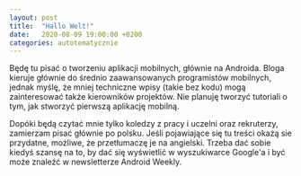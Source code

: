 ```yaml
---
layout: post
title:  "Hallo Welt!"
date:   2020-08-09 19:00:00 +0200
categories: autotematycznie
---
```

Będę tu pisać o tworzeniu aplikacji mobilnych, głównie na Androida. Bloga kieruje głównie do średnio zaawansowanych programistów mobilnych, jednak myślę, że mniej techniczne wpisy (takie bez kodu) mogą zainteresować także kierowników projektów. Nie planuję tworzyć tutoriali o tym, jak stworzyć pierwszą aplikację mobilną. 

Dopóki będą czytać mnie tylko koledzy z pracy i uczelni oraz rekruterzy, zamierzam pisać głównie po polsku. Jeśli pojawiające się tu treści okażą sie przydatne, możliwe, że przetłumaczę je na angielski. Trzeba dać sobie kiedyś szansę na to, by dać się wyświetlić w wyszukiwarce Google'a i być może znaleźć w newsletterze Android Weekly.